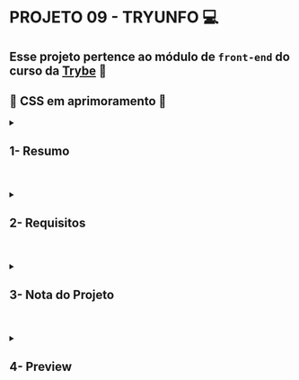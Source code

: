 # PROJETO 09 - TRYUNFO :computer:

## Esse projeto pertence ao módulo de `front-end` do curso da [Trybe](https://www.betrybe.com/) :green_heart:

## :construction: CSS em aprimoramento :construction:
 
<details>
 
<summary>
  
## 1- Resumo
  
</summary>

No Tryunfo simulamos um jogo de cartas onde tive a grande oportunidade de aprender a criar uma página utilizando da componentização das funções da aplicação utilizando React. Além disso, pude usar o estado dos componentes para gerenciar melhor os eventos. Com tudo isso foi possível criar novas cartas e listar as cartas existentes no baralho. Veja mais abaixo!

</details>

#

<details>
 
<summary>
 
## 2- Requisitos

</summary>

### I. Crie o formulário que será usado para adicionar cartas ao baralho

### II. Adicione as props necessárias ao componente de formulário

### III. Crie e renderize o componente Card com as props necessárias

### IV. Crie o preview da carta que está sendo criada pelo formulário

### V. Faça a validação do botão de Salvar no formulário

### VI. Crie a função do botão salvar

### VII. Crie a validação do Super Trunfo

### VIII. Exiba a lista de cartas que estão salvas no estado

### IX. Crie um botão para remover uma carta do baralho

---

## Requisitos bônus

Sua aplicação terá três filtros de listagem de cartas: filtro por nome, por raridade e por Super Trunfo. Os filtros nome e raridade são acumulativos. O filtro Super Trunfo funciona de forma independente.

### X. Crie o filtro pelo nome da carta

### XI. Crie o filtro por raridade da carta

###XII. Crie o filtro de Super Trunfo

</details>

# 

<details>
 
<summary>

## 3- Nota do Projeto
 
</summary>

## 100% :heavy_check_mark:

![Project-Tryunfo-Grade](https://github.com/jonnoliveira/trybe-project-09-tryunfo/blob/main/image/tryunfo-grade.png)

</details> 
 
# 

<details>
 
<summary>

## 4- Preview

</summary>

  
</details>
